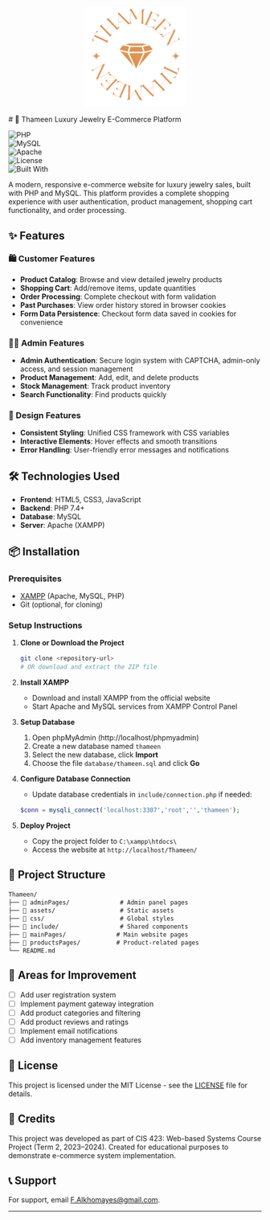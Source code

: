 <p align="center">
  <img src="assets/Thameen-Logo/4.png" alt="Thameen Logo" width="200"/>
</p>
# 🏺 Thameen Luxury Jewelry E-Commerce Platform

![PHP](https://img.shields.io/badge/PHP-7.4%2B-777BB4?logo=php&logoColor=white)  
![MySQL](https://img.shields.io/badge/MySQL-Database-4479A1?logo=mysql&logoColor=white)  
![Apache](https://img.shields.io/badge/Server-Apache-D22128?logo=apache&logoColor=white)  
![License](https://img.shields.io/badge/License-MIT-green)  
![Built With](https://img.shields.io/badge/Built%20With-HTML%2C%20CSS%2C%20JS-blue)

A modern, responsive e-commerce website for luxury jewelry sales, built with PHP and MySQL. This platform provides a complete shopping experience with user authentication, product management, shopping cart functionality, and order processing.

## ✨ Features

### 🛍️ Customer Features

- **Product Catalog**: Browse and view detailed jewelry products
- **Shopping Cart**: Add/remove items, update quantities
- **Order Processing**: Complete checkout with form validation
- **Past Purchases**: View order history stored in browser cookies
- **Form Data Persistence**: Checkout form data saved in cookies for convenience

### 👨‍💼 Admin Features

- **Admin Authentication**: Secure login system with CAPTCHA, admin-only access, and session management
- **Product Management**: Add, edit, and delete products
- **Stock Management**: Track product inventory
- **Search Functionality**: Find products quickly

### 🎨 Design Features

- **Consistent Styling**: Unified CSS framework with CSS variables
- **Interactive Elements**: Hover effects and smooth transitions
- **Error Handling**: User-friendly error messages and notifications

## 🛠️ Technologies Used

- **Frontend**: HTML5, CSS3, JavaScript
- **Backend**: PHP 7.4+
- **Database**: MySQL
- **Server**: Apache (XAMPP)

## 📦 Installation

### Prerequisites

- [XAMPP](https://www.apachefriends.org/download.html) (Apache, MySQL, PHP)
- Git (optional, for cloning)

### Setup Instructions

1. **Clone or Download the Project**

   ```bash
   git clone <repository-url>
   # OR download and extract the ZIP file
   ```

2. **Install XAMPP**

   - Download and install XAMPP from the official website
   - Start Apache and MySQL services from XAMPP Control Panel

3. **Setup Database**

   1. Open phpMyAdmin (http://localhost/phpmyadmin)
   2. Create a new database named `thameen`
   3. Select the new database, click **Import**
   4. Choose the file `database/thameen.sql` and click **Go**

4. **Configure Database Connection**

   - Update database credentials in `include/connection.php` if needed:

   ```php
   $conn = mysqli_connect('localhost:3307','root','','thameen');
   ```

5. **Deploy Project**
   - Copy the project folder to `C:\xampp\htdocs\`
   - Access the website at `http://localhost/Thameen/`

## 📁 Project Structure

```
Thameen/
├── 📁 adminPages/              # Admin panel pages
├── 📁 assets/                  # Static assets
├── 📁 css/                     # Global styles
├── 📁 include/                 # Shared components
├── 📁 mainPages/              # Main website pages
├── 📁 productsPages/          # Product-related pages
└── README.md
```

## 🔧 Areas for Improvement

- [ ] Add user registration system
- [ ] Implement payment gateway integration
- [ ] Add product categories and filtering
- [ ] Add product reviews and ratings
- [ ] Implement email notifications
- [ ] Add inventory management features

## 📝 License

This project is licensed under the MIT License - see the [LICENSE](LICENSE) file for details.

## 🙏 Credits

This project was developed as part of CIS 423: Web-based Systems Course Project (Term 2, 2023–2024). Created for educational purposes to demonstrate e-commerce system implementation.

## 📞 Support

For support, email F.Alkhomayes@gmail.com.

---
